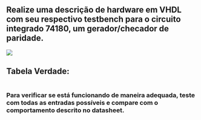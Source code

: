 ## Realize uma descrição de hardware em VHDL com seu respectivo testbench para o circuito integrado 74180, um gerador/checador de paridade.

![](https://github.com/ediopedrocode/Sistema-Digitais/blob/master/Exerc%C3%ADcios%20Sugeridos/Aula%202%20-%20Parte%202/imagem/74180ic.png)

## Tabela Verdade:

![]()

### Para verificar se está funcionando de maneira adequada, teste com todas as entradas possíveis e compare com o comportamento descrito no datasheet.

